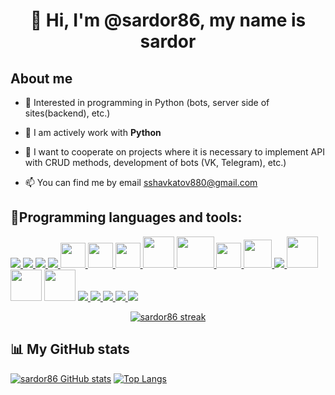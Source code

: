 <h1 align="center">👋 Hi, I'm @sardor86, my name is sardor</h1>


## About me

- 👀 Interested in programming in Python (bots, server side of sites(backend), etc.)

- 🌱 I am actively work with **Python**

- 💞️ I want to cooperate on projects where it is necessary to implement API with CRUD methods, development of bots (VK, Telegram), etc.)

- 📫 You can find me by email sshavkatov880@gmail.com

## 🚀Programming languages and tools:

<p align="left">
<a href="https://www.python.org" target="_blank"> <img src="https://img.icons8.com/color/48/000000/python.png"/> </a>
<a href="https://devdocs.io/javascript/" target="_blank"> <img src="https://img.icons8.com/color/48/000000/javascript.png"/> </a>
<a href="https://docs.djangoproject.com/en/3.2/" target="_blank"> <img src="https://img.icons8.com/color/48/000000/django.png"/> </a>
<a href="https://flask.palletsprojects.com/en/2.0.x/" target="_blank"> <img src="https://img.icons8.com/cute-clipart/50/000000/flask.png"/> </a>
<a href="https://docs.aiohttp.org/en/stable/" target="_blank"> <img src="https://docs.aiohttp.org/en/stable/_static/aiohttp-plain.svg" height='40px' width="40px"/> </a>
<a href="https://alembic.sqlalchemy.org/en/latest/" target="_blank"> <img src="https://avatars.githubusercontent.com/u/1066203?s=200&v=4" height='40px' width="40px"/> </a>
<a href="https://docs.aiogram.dev/en/latest/" target="_blank"> <img src="https://docs.aiogram.dev/en/latest/_static/logo.png" height='40px' width="40px"/> </a>
<a href="https://selenium-python.readthedocs.io/" target="_blank"> <img src="https://selenium-python.readthedocs.io/_static/logo.png" width="50"/> </a>
<a href="https://www.django-rest-framework.org/" target="_blank"> <img src="https://storage.caktusgroup.com/media/blog-images/drf-logo2.png" height='50px' width="60px"/> </a>
<a href="https://www.postgresql.org/docs/" target="_blank"> <img src="https://www.postgresql.org//media/img/about/press/elephant.png" height='40px' width="40px"/> </a>
<a href="#" target="_blank"> <img src="https://img.icons8.com/color/48/000000/linux.png" height='45px' width="45px"/> </a>
<a href="https://help.ubuntu.com/" target="_blank"> <img src="https://img.icons8.com/color/48/000000/ubuntu.png"/> </a>
<a href="https://manjaro.org/"><img src="https://upload.wikimedia.org/wikipedia/commons/0/07/Manjaro-logo.png" height="50px"></a>
<a href="https://www.debian.org"><img src="https://png2.cleanpng.com/dy/8cd1456aa3f48ad44549c62a8e498323/L0KzQYm3VsA5N6FvjpH0aYP2gLBuTfRmappmhp91aX74iH7rigN1eppnjeZyb36wfLr1lggubpD6htZqdHnyfn7zif52gF5wRadrMXG6SYfpWcVkbWU9Rqk9OEC8R4a4UcUzQGU7SagCNUa0Q4e1kP5o/kisspng-debian-linux-distribution-linux-foundation-linux-k-5b1a796b95ce48.7480975115284616756136.png" height="50px"></a>
<a href="https://archlinux.org/"><img src="https://toppng.com/download/W2E5qgNGE4ZDcSWsvaKMN6NMbriPjxGtGSQEvWBDSFsFJCPrjHIyUe7SwODwShqFAU362sA30dazF7Z9ie5QPhBbyGEDf7Ap7xfg6C201REDwpTf3kYA8OP6reHri2obQ65bwX0dEdjeaMMFFzE57WjJOUDmb9VmV1x34q6bbpa72KmepjSJk6MZkcfeW7NjOa274ijy/large" height="50px"></a>
<a href="https://devdocs.io/html/" target="_blank"> <img src="https://img.icons8.com/color/48/000000/html-5.png"/> </a> 
<a href="https://devdocs.io/css/" target="_blank"> <img src="https://img.icons8.com/color/48/000000/css3.png"/> </a> 
<a href="https://getbootstrap.com" target="_blank"> <img src="https://img.icons8.com/color/48/000000/bootstrap.png"/> </a>
<a href="https://git-scm.com/" target="_blank"> <img src="https://img.icons8.com/color/48/000000/git.png"/> </a> 
<a href="https://docs.github.com/en" target="_blank"> <img src="https://img.icons8.com/ios-filled/50/000000/github.png"/> </a>
</p>

<p align="center">
    <a href="https://github.com/SubhamRaoniar28/github-readme-streak-stats">
        <img title="🔥 Get streak stats for your profile at git.io/streak-stats" alt="sardor86 streak" src="https://github-readme-streak-stats.herokuapp.com?user=sardor86&theme=black-ice&background=000000">
    </a>
</p>

## 📊 My GitHub stats
[![sardor86 GitHub stats](https://github-readme-stats.vercel.app/api?username=sardor86&show_icons=true&theme=dark)](https://github.com/anuraghazra/github-readme-stats)
[![Top Langs](https://github-readme-stats.vercel.app/api/top-langs/?username=sardor86&langs_count=8&theme=dark)](https://github.com/anuraghazra/github-readme-stats)
